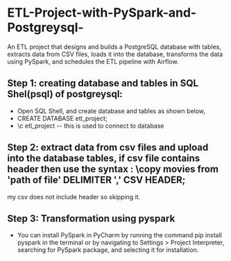 # ETL-Project-with-PySpark-and-Postgreysql-
An ETL project that designs and builds a PostgreSQL database with tables, extracts data from CSV files, loads it into the database, transforms the data using PySpark, and schedules the ETL pipeline with Airflow.

## Step 1: creating database and tables in SQL Shel(psql) of postgreysql:
- Open SQL Shell, and create database and tables as shown below,
- CREATE DATABASE etl_project;
- \c etl_project           -- this is used to connect to database

## Step 2: extract data from csv files and upload into the database tables, if csv file contains header then use the syntax : \copy movies from 'path of file' DELIMITER ',' CSV HEADER;
  my csv does not include header so skipping it.

## Step 3: Transformation using pyspark
- You can install PySpark in PyCharm by running the command pip install pyspark in the terminal or by navigating to Settings > Project Interpreter, searching for PySpark package, and selecting it for installation.

